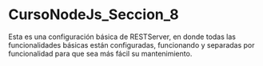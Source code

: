 # CursoNodeJs_Seccion_8

Esta es una configuración básica de RESTServer, en donde todas las funcionalidades básicas están configuradas, funcionando y separadas por funcionalidad para que sea más fácil su mantenimiento.
